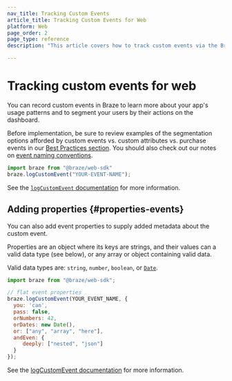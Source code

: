 ```yaml
---
nav_title: Tracking Custom Events
article_title: Tracking Custom Events for Web
platform: Web
page_order: 2
page_type: reference
description: "This article covers how to track custom events via the Braze SDK."

---
```


# Tracking custom events for web

You can record custom events in Braze to learn more about your app's usage patterns and to segment your users by their actions on the dashboard.

Before implementation, be sure to review examples of the segmentation options afforded by custom events vs. custom attributes vs. purchase events in our [Best Practices section][0]. You should also check out our notes on [event naming conventions]({{site.baseurl}}/user_guide/data_and_analytics/custom_data/event_naming_conventions/).

```javascript
import braze from "@braze/web-sdk"
braze.logCustomEvent("YOUR-EVENT-NAME");
```

See the [`logCustomEvent` documentation][1] for more information.

## Adding properties {#properties-events}

You can also add event properties to supply added metadata about the custom event.

Properties are an object where its keys are strings, and their values can a valid data type (see below), or any array or object containing valid data.

Valid data types are: `string`, `number`, `boolean`, or [`Date`][2].

```javascript
import braze from "@braze/web-sdk";

// flat event properties
braze.logCustomEvent(YOUR_EVENT_NAME, {
  you: 'can', 
  pass: false, 
  orNumbers: 42,
  orDates: new Date(),
  or: ["any", "array", "here"],
  andEven: {
     deeply: ["nested", "json"]
  }
});
```

See the [logCustomEvent documentation][1] for more information.

[0]: {{site.baseurl}}/developer_guide/platform_wide/analytics_overview/#user-data-collection
[1]: https://js.appboycdn.com/web-sdk/latest/doc/modules/appboy.html#logcustomevent
[2]: https://developer.mozilla.org/en-US/docs/Web/JavaScript/Reference/Global_Objects/Date

